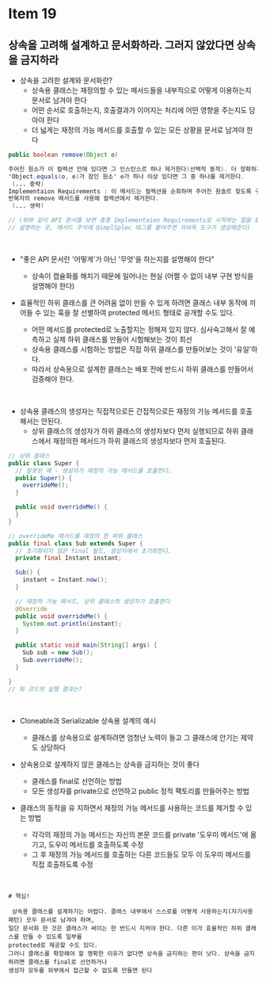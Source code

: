 # Item 19
## 상속을 고려해 설계하고 문서화하라. 그러지 않았다면 상속을 금지하라

- 상속을 고려한 설계와 문서화란?
  - 상속용 클래스는 재정의할 수 있는 메서드들을 내부적으로 어떻게 이용하는지 문서로 남겨야 한다
  - 어떤 순서로 호출하는지, 호출결과가 이어지는 처리에 어떤 영향을 주는지도 담아야 한다
  - 더 넓게는 재정의 가능 메서드를 호출할 수 있는 모든 상황을 문서로 남겨야 한다
  

```java
public boolean remove(Object o)

주어진 원소가 이 컬렉션 안에 있다면 그 인스턴스르 하나 제거한다(선택적 동작). 더 정확하게 말하면, 이 컬렉션 안에
'Object.equals(o, e)가 참인 원소' e가 하나 이상 있다면 그 중 하나를 제거한다.
 (... 중략)
Implementaion Requirements : 이 메서드는 컬렉션을 순회하며 주어진 원솔르 찾도록 구현되었다. 주어진 원소를 찾으면
반복자의 remove 메서드를 사용해 컬렉션에서 제거한다.
 (... 생략)

// (위와 같이 API 문서를 보면 종종 Implementaion Requirements로 시작하는 절을 볼 수 있는데 메서드의 내부 동작방식을
// 설명하는 곳, 메서드 주석에 @implSplec 태그를 붙여주면 자바독 도구가 생성해준다)
```



 <br>

- "좋은 API 문서란 '어떻게'가 아닌 '무엇'을 하는지를 설명해야 한다"
  - 상속이 캡슐화를 해치기 때문에 일어나는 현실 (어쩔 수 없이 내부 구현 방식을 설명해야 한다)
 
- 효율적인 하위 클래스를 큰 어려움 없이 만들 수 있게 하려면 클래스 내부 동작에 끼어들 수 있는 훅을 잘 선별하여 protected 메서드 형태로 공개할 수도 있다.
  - 어떤 메서드를 protected로 노출할지는 정해져 있지 않다. 심사숙고해서 잘 예측하고 실제 하위 클래스를 만들어 시험해보는 것이 최선
  - 상속용 클래스를 시험하는 방법은 직접 하위 클래스를 만들어보는 것이 '유일'하다.
  - 따라서 상속용으로 설계한 클래스는 배포 전에 반드시 하위 클래스를 만들어서 검증해야 한다.

<br>
 
- 상속용 클래스의 생성자는 직접적으로든 간접적으로든 재정의 가능 메서드를 호출해서는 안된다.
  - 상위 클래스의 생성자가 하위 클래스의 생성자보다 먼저 실행되므로 하위 클래스에서 재정의한 메서드가 하위 클래스의 생성자보다 먼저 호출된다.

```java
// 상위 클래스
public class Super {
  // 잘못된 예 - 생성자가 재정의 가능 메서드를 호출한다.
  public Super() {
    overrideMe();
  }

  public void overrideMe() {
  }
}

// overrideMe 메서드를 재정의 한 하위 클래스
public final class Sub extends Super {
  // 초기화되지 않은 final 필드, 생성자에서 초기화한다.
  private final Instant instant;

  Sub() {
    instant = Instant.now();
  }

  // 재정의 가능 메서드, 상위 클래스의 생성자가 호출한다
  @Override
  public void overrideMe() {
    System.out.println(instant);
  }

  public static void main(String[] args) {
    Sub sub = new Sub();
    Sub.overrideMe();
  }

}
// 위 코드의 실행 결과는?
```

<br>

- Cloneable과 Serializable 상속용 설계의 예시
  - 클래스를 상속용으로 설계하려면 엄청난 노력이 들고 그 클래스에 안기는 제약도 상당하다

- 상속용으로 설계하지 않은 클래스는 상속을 금지하는 것이 좋다
  - 클래스를 final로 선언하는 방법
  - 모든 생성자를 private으로 선언하고 public 정적 팩토리를 만들어주는 방법

- 클래스의 동작을 유 지하면서 재정의 가능 메서드를 사용하는 코드를 제거할 수 있는 방법
  - 각각의 재정의 가능 메서드는 자신의 본문 코드를 private '도우미 메서드'에 옮기고, 도우미 메서드를 호출하도록 수정
  - 그 후 재정의 가능 메서드를 호출하는 다른 코드들도 모두 이 도우미 메서드를 직접 호출하도록 수정

<br>

```
# 핵심!

 상속용 클래스를 설계하기는 어렵다. 클래스 내부에서 스스로를 어떻게 사용하는지(자기사용 패턴) 모두 문서로 남겨야 하며,
일단 문서화 한 것은 클래스가 써이는 한 반드시 지켜야 한다. 다른 이가 효율적인 하위 클래스를 만들 수 있도록 일부를
protected로 제공할 수도 있다.
그러니 클래스를 확장해야 할 명확한 이유가 없다면 상속을 금지하는 편이 낫다. 상속을 금지하려면 클래스를 final로 선언하거나
생성자 모두를 외부에서 접근할 수 없도록 만들면 된다
```
